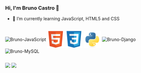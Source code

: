 ### Hi, I'm Bruno Castro 👋

- 🌱 I’m currently learning JavaScript, HTML5 and CSS

<div style="display: inline_block">
  <br>
  <img align="center" alt="Bruno-JavaScript" height="55" width="55" src="https://cdn.jsdelivr.net/gh/devicons/devicon/icons/javascript/javascript-original.svg">
  <img align="center" alt="Bruno-HTML" height="55" width="55" src="https://raw.githubusercontent.com/devicons/devicon/master/icons/html5/html5-original.svg">
  <img align="center" alt="Bruno-CSS" height="55" width="55" src="https://raw.githubusercontent.com/devicons/devicon/master/icons/css3/css3-original.svg">
  <img align="center" alt="Bruno-Python" height="55" width="55" src="https://raw.githubusercontent.com/devicons/devicon/master/icons/python/python-original.svg">
  <img align="center" alt="Bruno-Django" height="55" width="55" img src="https://cdn.jsdelivr.net/gh/devicons/devicon/icons/django/django-plain.svg">
  <img align="center" alt="Bruno-MySQL" height="55" width="55" img src="https://cdn.jsdelivr.net/gh/devicons/devicon/icons/mysql/mysql-original.svg">
</div>

##

<div>
  <a href="http://www.linkedin.com/in/brunocastrom" target="_blank"><img src="https://img.shields.io/badge/-LinkedIn-%230077B5?style=for-the-badge&logo=linkedin&logoColor=white" target="_blank"></a>
  <a href = "mailto:brunocastromoura@hotmail.com"><img src="https://img.shields.io/badge/Gmail-D14836?style=for-the-badge&logo=gmail&logoColor=white"></a>
</div>
